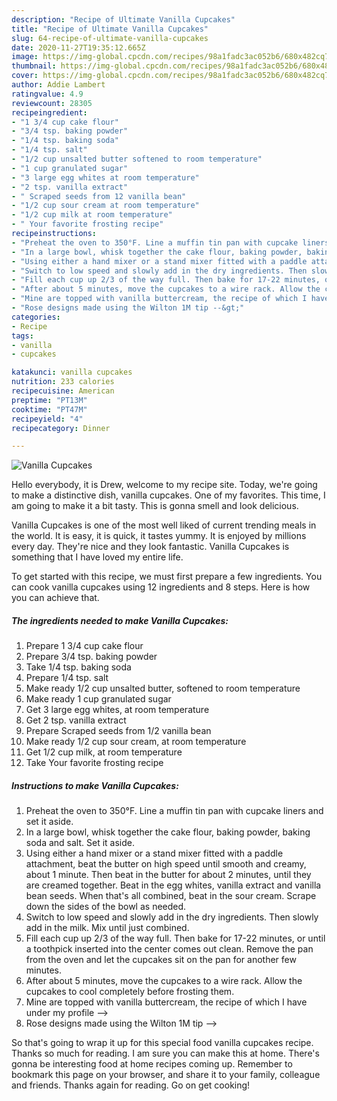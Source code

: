```yaml
---
description: "Recipe of Ultimate Vanilla Cupcakes"
title: "Recipe of Ultimate Vanilla Cupcakes"
slug: 64-recipe-of-ultimate-vanilla-cupcakes
date: 2020-11-27T19:35:12.665Z
image: https://img-global.cpcdn.com/recipes/98a1fadc3ac052b6/680x482cq70/vanilla-cupcakes-recipe-main-photo.jpg
thumbnail: https://img-global.cpcdn.com/recipes/98a1fadc3ac052b6/680x482cq70/vanilla-cupcakes-recipe-main-photo.jpg
cover: https://img-global.cpcdn.com/recipes/98a1fadc3ac052b6/680x482cq70/vanilla-cupcakes-recipe-main-photo.jpg
author: Addie Lambert
ratingvalue: 4.9
reviewcount: 28305
recipeingredient:
- "1 3/4 cup cake flour"
- "3/4 tsp. baking powder"
- "1/4 tsp. baking soda"
- "1/4 tsp. salt"
- "1/2 cup unsalted butter softened to room temperature"
- "1 cup granulated sugar"
- "3 large egg whites at room temperature"
- "2 tsp. vanilla extract"
- " Scraped seeds from 12 vanilla bean"
- "1/2 cup sour cream at room temperature"
- "1/2 cup milk at room temperature"
- " Your favorite frosting recipe"
recipeinstructions:
- "Preheat the oven to 350°F. Line a muffin tin pan with cupcake liners and set it aside."
- "In a large bowl, whisk together the cake flour, baking powder, baking soda and salt. Set it aside."
- "Using either a hand mixer or a stand mixer fitted with a paddle attachment, beat the butter on high speed until smooth and creamy, about 1 minute. Then beat in the butter for about 2 minutes, until they are creamed together. Beat in the egg whites, vanilla extract and vanilla bean seeds. When that&#39;s all combined, beat in the sour cream. Scrape down the sides of the bowl as needed."
- "Switch to low speed and slowly add in the dry ingredients. Then slowly add in the milk. Mix until just combined."
- "Fill each cup up 2/3 of the way full. Then bake for 17-22 minutes, or until a toothpick inserted into the center comes out clean. Remove the pan from the oven and let the cupcakes sit on the pan for another few minutes."
- "After about 5 minutes, move the cupcakes to a wire rack. Allow the cupcakes to cool completely before frosting them."
- "Mine are topped with vanilla buttercream, the recipe of which I have under my profile --&gt;"
- "Rose designs made using the Wilton 1M tip --&gt;"
categories:
- Recipe
tags:
- vanilla
- cupcakes

katakunci: vanilla cupcakes 
nutrition: 233 calories
recipecuisine: American
preptime: "PT13M"
cooktime: "PT47M"
recipeyield: "4"
recipecategory: Dinner

---
```



![Vanilla Cupcakes](https://img-global.cpcdn.com/recipes/98a1fadc3ac052b6/680x482cq70/vanilla-cupcakes-recipe-main-photo.jpg)

Hello everybody, it is Drew, welcome to my recipe site. Today, we're going to make a distinctive dish, vanilla cupcakes. One of my favorites. This time, I am going to make it a bit tasty. This is gonna smell and look delicious.



Vanilla Cupcakes is one of the most well liked of current trending meals in the world. It is easy, it is quick, it tastes yummy. It is enjoyed by millions every day. They're nice and they look fantastic. Vanilla Cupcakes is something that I have loved my entire life.


To get started with this recipe, we must first prepare a few ingredients. You can cook vanilla cupcakes using 12 ingredients and 8 steps. Here is how you can achieve that.

<!--inarticleads1-->

##### The ingredients needed to make Vanilla Cupcakes:

1. Prepare 1 3/4 cup cake flour
1. Prepare 3/4 tsp. baking powder
1. Take 1/4 tsp. baking soda
1. Prepare 1/4 tsp. salt
1. Make ready 1/2 cup unsalted butter, softened to room temperature
1. Make ready 1 cup granulated sugar
1. Get 3 large egg whites, at room temperature
1. Get 2 tsp. vanilla extract
1. Prepare  Scraped seeds from 1/2 vanilla bean
1. Make ready 1/2 cup sour cream, at room temperature
1. Get 1/2 cup milk, at room temperature
1. Take  Your favorite frosting recipe




<!--inarticleads2-->

##### Instructions to make Vanilla Cupcakes:

1. Preheat the oven to 350°F. Line a muffin tin pan with cupcake liners and set it aside.
1. In a large bowl, whisk together the cake flour, baking powder, baking soda and salt. Set it aside.
1. Using either a hand mixer or a stand mixer fitted with a paddle attachment, beat the butter on high speed until smooth and creamy, about 1 minute. Then beat in the butter for about 2 minutes, until they are creamed together. Beat in the egg whites, vanilla extract and vanilla bean seeds. When that&#39;s all combined, beat in the sour cream. Scrape down the sides of the bowl as needed.
1. Switch to low speed and slowly add in the dry ingredients. Then slowly add in the milk. Mix until just combined.
1. Fill each cup up 2/3 of the way full. Then bake for 17-22 minutes, or until a toothpick inserted into the center comes out clean. Remove the pan from the oven and let the cupcakes sit on the pan for another few minutes.
1. After about 5 minutes, move the cupcakes to a wire rack. Allow the cupcakes to cool completely before frosting them.
1. Mine are topped with vanilla buttercream, the recipe of which I have under my profile --&gt;
1. Rose designs made using the Wilton 1M tip --&gt;




So that's going to wrap it up for this special food vanilla cupcakes recipe. Thanks so much for reading. I am sure you can make this at home. There's gonna be interesting food at home recipes coming up. Remember to bookmark this page on your browser, and share it to your family, colleague and friends. Thanks again for reading. Go on get cooking!
